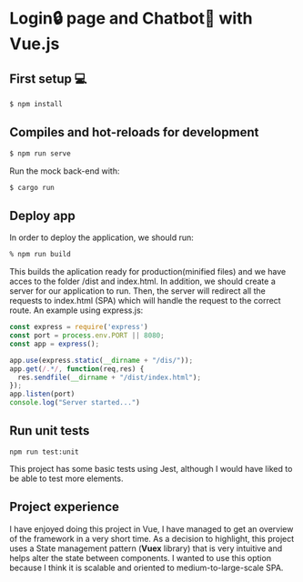 # Login:lock: page and Chatbot:robot: with Vue.js

## First setup :computer:
```bash
$ npm install
```
## Compiles and hot-reloads for development
```bash
$ npm run serve
```
Run the mock back-end with:
```bash
$ cargo run 
```
## Deploy app
In order to deploy the application, we should run:
```bash
% npm run build
```
This builds the aplication ready for production(minified files) and we have acces to the folder /dist and index.html.
In addition, we should create a server for our application to run. Then, the server will redirect all the requests to index.html (SPA) which will handle the request to the correct route.
An example using express.js:
```javascript
const express = require('express')
const port = process.env.PORT || 8080;
const app = express();

app.use(express.static(__dirname + "/dis/"));
app.get(/.*/, function(req,res) {
  res.sendfile(__dirname + "/dist/index.html");
});
app.listen(port)
console.log("Server started...")
```
## Run unit tests
```
npm run test:unit
```
This project has some basic tests using Jest, although I would have liked to be able to test more elements.
## Project experience
I have enjoyed doing this project in Vue, I have managed to get an overview of the framework in a very short time. 
As a decision to highlight, this project uses a State management pattern (**Vuex** library) that is very intuitive and helps alter the state between components. I wanted to use this option because I think it is scalable and oriented to medium-to-large-scale SPA.

